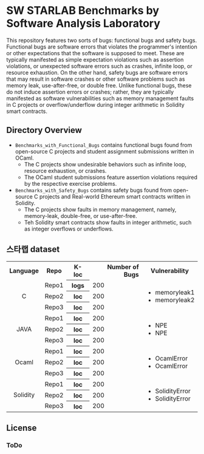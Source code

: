 # SW STARLAB Benchmarks by Software Analysis Laboratory

This repository features two sorts of bugs: functional bugs and safety bugs.
Functional bugs are software errors that violates the programmer's intention or other
expectations that the software is supposed to meet. These are typically manifested as
simple expectation violations such as assertion violations, or unexpected software errors
such as crashes, infinite loop, or resource exhaustion.
On the other hand, safety bugs are software errors that may result in software crashes
or other software problems such as memory leak, use-after-free, or double free. Unlike
functional bugs, these do not induce assertion errors or crashes; rather, they are
typically manifested as software vulnerabilities such as memory management faults in C
projects or overflow/underflow during integer arithmetic in Solidity smart contracts.

## Directory Overview

- `Benchmarks_with_Functional_Bugs` contains functional bugs found from open-source C projects and student assignment submissions written in OCaml.
  - The C projects show undesirable behaviors such as infinite loop, resource exhaustion, or crashes.
  - The OCaml student submissions feature assertion violations required by the respective exercise problems.
- `Benchmarks_with_Safety_Bugs` contains safety bugs found from open-source C projects and Real-world Ethereum smart contracts written in Solidity.
  - The C projects show faults in memory management, namely, memory-leak, double-free, or use-after-free. 
  - Teh Solidity smart contracts show faults in integer arithmetic, such as integer overflows or underflows.

## 스타랩 dataset
<table>
  <tbody>
    <tr>
      <th>Language</th>
      <th align="center">Repo</th>
      <th align="center">K-loc</th>
      <th align="right">Number of Bugs</th>
      <th align="center">Vulnerability</th>
    </tr>
  <tr>
    <td align="center" rowspan="3">C</td>
    <td>Repo1</td>
    <th align="center">logs</th>
    <td>200</td>
    <td rowspan="3">
    <ul>
          <li>memoryleak1</li>
          <li>memoryleak2</li>
    </ul>
    </td> 
  </tr>
  <tr>
    <td>Repo2</td>
    <th align="center">loc</th>
    <td>200</td>
    
  </tr>
  <tr>
    <td>Repo3</td>
    <th align="center">loc</th>
    <td>200</td>  
  </tr>
  <tr>
    <td align="center" rowspan="3">JAVA</td>
    <td>Repo1</td>
    <th align="center">loc</th>
    <td>200</td>
    <td rowspan="3">
    <ul>
          <li>NPE</li>
          <li>NPE</li>
    </ul>
    </td> 
  </tr>
  <tr>
    <td>Repo2</td>
    <th align="center">loc</th>
    <td>200</td>
    
  </tr>
  <tr>
    <td>Repo3</td>
    <th align="center">loc</th>
    <td>200</td>  
  </tr>
  <tr>
    <td align="center" rowspan="3">Ocaml</td>
    <td>Repo1</td>
    <th align="center">loc</th>
    <td>200</td>
    <td rowspan="3">
    <ul>
          <li>OcamlError</li>
          <li>OcamlError</li>
    </ul>
    </td> 
  </tr>
  <tr>
    <td>Repo2</td>
    <th align="center">loc</th>
    <td>200</td>
    
  </tr>
  <tr>
    <td>Repo3</td>
    <th align="center">loc</th>
    <td>200</td>  
  </tr>
  <tr>
    <td align="center" rowspan="3">Solidity</td>
    <td>Repo1</td>
    <th align="center">loc</th>
    <td>200</td>
    <td rowspan="3">
    <ul>
          <li>SolidityError</li>
          <li>SolidityError</li>
    </ul>
    </td> 
  </tr>
  <tr>
    <td>Repo2</td>
    <th align="center">loc</th>
    <td>200</td>
    
  </tr>
  <tr>
    <td>Repo3</td>
    <th align="center">loc</th>
    <td>200</td>  
  </tr>
 
  
  </tbody>
</table>


  

## License
### ToDo
